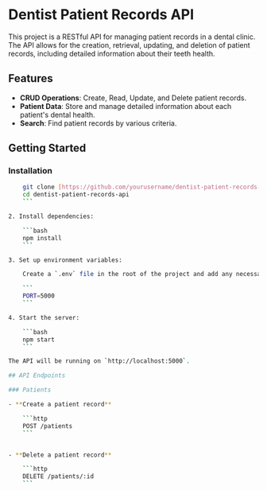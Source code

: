 # Dentist Patient Records API

This project is a RESTful API for managing patient records in a dental clinic. The API allows for the creation, retrieval, updating, and deletion of patient records, including detailed information about their teeth health.

## Features

- **CRUD Operations**: Create, Read, Update, and Delete patient records.
- **Patient Data**: Store and manage detailed information about each patient's dental health.
- **Search**: Find patient records by various criteria.

## Getting Started

### Installation

```bash
    git clone [https://github.com/yourusername/dentist-patient-records-api.git](https://github.com/jimenezvic/SBA_318_API.git)
    cd dentist-patient-records-api
    ```

2. Install dependencies:

    ```bash
    npm install
    ```

3. Set up environment variables:

    Create a `.env` file in the root of the project and add any necessary environment variables, such as the port number:

    ```
    PORT=5000
    ```

4. Start the server:

    ```bash
    npm start
    ```

The API will be running on `http://localhost:5000`.

## API Endpoints

### Patients

- **Create a patient record**

    ```http
    POST /patients
    ```


- **Delete a patient record**

    ```http
    DELETE /patients/:id
    ```
